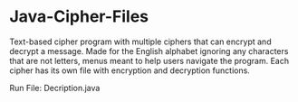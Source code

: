 # Java-Cipher-Files
Text-based cipher program with multiple ciphers that can encrypt and decrypt a message. 
Made for the English alphabet ignoring any characters that are not letters, menus meant to help users navigate the program. 
Each cipher has its own file with encryption and decryption functions.

Run File: Decription.java
